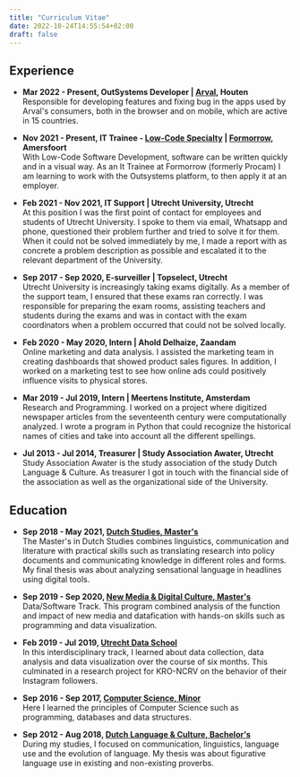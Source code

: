 ```yaml
---
title: "Curriculum Vitae"
date: 2022-10-24T14:55:54+02:00
draft: false
---
```


## Experience
* **Mar 2022 - Present, OutSystems Developer | [Arval](https://www.arval.nl/), Houten**  
  Responsible for developing features and fixing bug in the apps used by Arval's consumers, both in the browser and on mobile, which are active in 15 countries.
  
* **Nov 2021 - Present, IT Trainee - [Low-Code Specialty](https://www.formorrow.nl/low-code/) | [Formorrow](https://www.formorrow.nl/), Amersfoort**  
  With Low-Code Software Development, software can be written quickly and in a visual way. As an It Trainee at Formorrow (formerly Procam) I am learning to work with the Outsystems platform, to then apply it at an employer.

* **Feb 2021 - Nov 2021, IT Support | Utrecht University, Utrecht**  
  At this position I was the first point of contact for employees and students of Utrecht University. I spoke to them via email, Whatsapp and phone, questioned their problem further and tried to solve it for them. When it could not be solved immediately by me, I made a report with as concrete a problem description as possible and escalated it to the relevant department of the University.

* **Sep 2017 - Sep 2020, E-surveiller | Topselect, Utrecht**  
  Utrecht University is increasingly taking exams digitally. As a member of the support team, I ensured that these exams ran correctly. I was responsible for preparing the exam rooms, assisting teachers and students during the exams and was in contact with the exam coordinators when a problem occurred that could not be solved locally.

* **Feb 2020 - May 2020, Intern | Ahold Delhaize, Zaandam**  
  Online marketing and data analysis. I assisted the marketing team in creating dashboards that showed product sales figures. In addition, I worked on a marketing test to see how online ads could positively influence visits to physical stores.

* **Mar 2019 - Jul 2019, Intern | Meertens Institute, Amsterdam**  
  Research and Programming. I worked on a project where digitized newspaper articles from the seventeenth century were computationally analyzed. I wrote a program in Python that could recognize the historical names of cities and take into account all the different spellings.

* **Jul 2013 - Jul 2014, Treasurer | Study Association Awater, Utrecht**  
  Study Association Awater is the study association of the study Dutch Language & Culture. As treasurer I got in touch with the financial side of the association as well as the organizational side of the University.

## Education
* **Sep 2018 - May 2021, [Dutch Studies, Master's](https://www.uu.nl/masters/neerlandistiek/)**  
  The Master's in Dutch Studies combines linguistics, communication and literature with practical skills such as translating research into policy documents and communicating knowledge in different roles and forms. My final thesis was about analyzing sensational language in headlines using digital tools.

* **Sep 2019 - Sep 2020, [New Media & Digital Culture, Master's](https://www.uu.nl/masters/en/new-media-digital-culture)**  
  Data/Software Track. This program combined analysis of the function and impact of new media and datafication with hands-on skills such as programming and data visualization.

* **Feb 2019 - Jul 2019, [Utrecht Data School](https://dataschool.nl/en/)**  
  In this interdisciplinary track, I learned about data collection, data analysis and data visualization over the course of six months. This culminated in a research project for KRO-NCRV on the behavior of their Instagram followers.

* **Sep 2016 - Sep 2017, [Computer Science, Minor](https://www.uu.nl/bachelors/informatica)**  
  Here I learned the principles of Computer Science such as programming, databases and data structures.

* **Sep 2012 - Aug 2018, [Dutch Language & Culture, Bachelor's](https://www.uu.nl/bachelors/nederlandse-taal-en-cultuur)**  
  During my studies, I focused on communication, linguistics, language use and the evolution of language. My thesis was about figurative language use in existing and non-existing proverbs.
